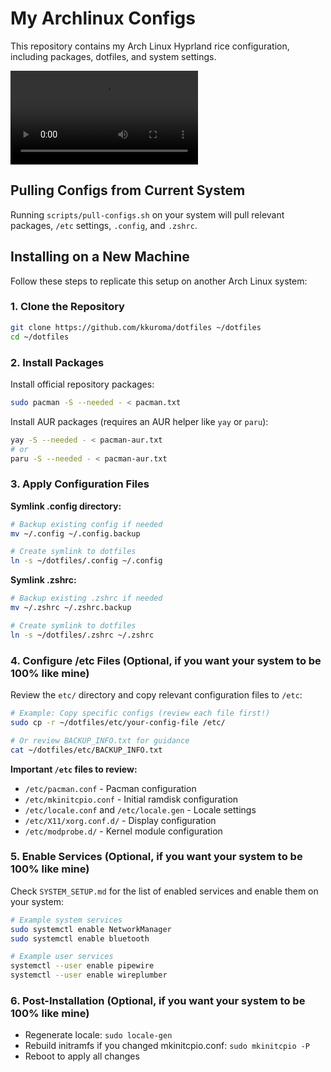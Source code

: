 # My Archlinux Configs

This repository contains my Arch Linux Hyprland rice configuration, including packages, dotfiles, and system settings.

<video src="assets/2025-10-18_23-36-51.mp4" controls></video>

## Pulling Configs from Current System

Running `scripts/pull-configs.sh` on your system will pull relevant packages, `/etc` settings, `.config`, and `.zshrc`.

## Installing on a New Machine

Follow these steps to replicate this setup on another Arch Linux system:

### 1. Clone the Repository

```bash
git clone https://github.com/kkuroma/dotfiles ~/dotfiles
cd ~/dotfiles
```

### 2. Install Packages

Install official repository packages:
```bash
sudo pacman -S --needed - < pacman.txt
```

Install AUR packages (requires an AUR helper like `yay` or `paru`):
```bash
yay -S --needed - < pacman-aur.txt
# or
paru -S --needed - < pacman-aur.txt
```

### 3. Apply Configuration Files

**Symlink .config directory:**
```bash
# Backup existing config if needed
mv ~/.config ~/.config.backup

# Create symlink to dotfiles
ln -s ~/dotfiles/.config ~/.config
```

**Symlink .zshrc:**
```bash
# Backup existing .zshrc if needed
mv ~/.zshrc ~/.zshrc.backup

# Create symlink to dotfiles
ln -s ~/dotfiles/.zshrc ~/.zshrc
```

### 4. Configure /etc Files (Optional, if you want your system to be 100% like mine)

Review the `etc/` directory and copy relevant configuration files to `/etc`:

```bash
# Example: Copy specific configs (review each file first!)
sudo cp -r ~/dotfiles/etc/your-config-file /etc/

# Or review BACKUP_INFO.txt for guidance
cat ~/dotfiles/etc/BACKUP_INFO.txt
```

**Important `/etc` files to review:**
- `/etc/pacman.conf` - Pacman configuration
- `/etc/mkinitcpio.conf` - Initial ramdisk configuration
- `/etc/locale.conf` and `/etc/locale.gen` - Locale settings
- `/etc/X11/xorg.conf.d/` - Display configuration
- `/etc/modprobe.d/` - Kernel module configuration

### 5. Enable Services (Optional, if you want your system to be 100% like mine)

Check `SYSTEM_SETUP.md` for the list of enabled services and enable them on your system:

```bash
# Example system services
sudo systemctl enable NetworkManager
sudo systemctl enable bluetooth

# Example user services
systemctl --user enable pipewire
systemctl --user enable wireplumber
```

### 6. Post-Installation (Optional, if you want your system to be 100% like mine)

- Regenerate locale: `sudo locale-gen`
- Rebuild initramfs if you changed mkinitcpio.conf: `sudo mkinitcpio -P`
- Reboot to apply all changes
